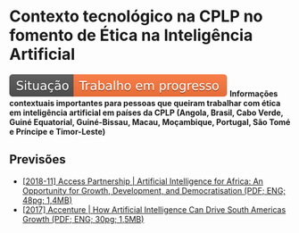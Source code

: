 # Contexto tecnológico na CPLP no fomento de Ética na Inteligência Artificial
![Situação: Trabalho em progresso](img/badges/status-work-in-progress.svg)
**Informações contextuais importantes para pessoas que queiram trabalhar com
ética em inteligência artificial em países da CPLP (Angola, Brasil, Cabo Verde,
Guiné Equatorial, Guiné-Bissau, Macau, Moçambique, Portugal, São Tomé e Príncipe
e Timor-Leste)**

## Previsões

- [[2018-11] Access Partnership | Artificial Intelligence for Africa: An Opportunity for Growth, Development, and Democratisation (PDF; ENG; 48pg; 1,4MB)](https://www.accesspartnership.com/cms/access-content/uploads/2018/11/WP-AI-for-Africa.pdf)
- [[2017] Accenture | How Artificial Intelligence Can Drive South Americas Growth (PDF; ENG; 30pg; 1,5MB)](https://www.accenture.com/_acnmedia/PDF-49/Accenture-How-Artificial-Intelligence-Can-Drive-South-Americas-Growth.pdf)
